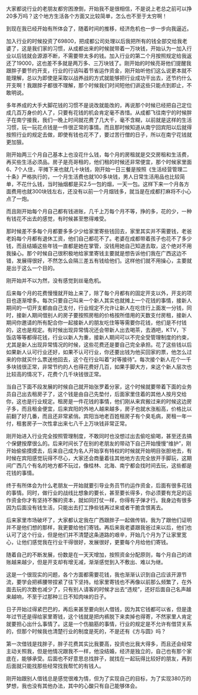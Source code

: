 大家都说行业的老朋友都穷困潦倒，开始我不是很相信，不是说上老总之前可以挣20多万吗？这个地方生活各个方面又比较简单，怎么也不至于太穷啊！

到现在我已经开始有所体会了，随着时间的推移，经济危机也一步一步向我逼近。

加入行业的时候投资了69800，把成都公司处理以后我把所有的钱全部交给我老婆了，这是我们家的习惯，从成都出来的时候就带着一万块钱，开始认为一加入行业以后钱就会源源不断，不需要带太多的钱。加入行业的第二个月按照规定给我返还了19000，这也差不多就是两万多、三万块钱了。刚开始的时候亮哥他们提醒我跟胖子要节约开支，行业的行话叫着节省运作资金，刚开始听他们这么说更本就不能理解，总以为即使是采取以战养战的方式就能够把行业成功干出去，还节约什么开支啊！我跟胖子都很不理解，那个时候我们时间短他们讲这些只能点到即止，不敢明说。

多年养成的大手大脚花钱的习惯不是说改就能改的，再说那个时候已经把自己定位成几百万身价的人了，只要有花钱的机会肯定毫不吝惜。从成都飞往南宁的时候胖子在南宁接我，我们一晚上时间就花费了几大千，毫不含糊，以前就是这样的生活习惯，玩一玩花点钱是一件很正常的事情。而且那时候知道从南宁回宾阳以后就得按照行业的规定去做，即使有钱也花不了，要过苦行僧的日子，所以在南宁花钱就更加狠。

刚开始两三个月自己基本上也没花什么钱，每个月的房租就是交交房租和生活费，再买些生活必须品。房子是亮哥租的，他们租的时候还非常便宜，那个时候家里面6、7个人住，平摊下来也就几十块钱，刚开始一日三餐是按照《生活经营管理二十条》严格执行的，一个月生活费也就100多块钱，男人日常生活用品也比较简单，不花什么钱，当时抽烟都是买2.5一包的烟，一天一包。这样下来一个月各方面费用也就300块钱左右，还没有以前一个月烟钱多，就当是在成都打麻将不小心点了一炮。

而且刚开始每个月自己都有钱进账，几千上万每个月不等，挣的多，花的少，一种有钱花不出去的感觉，有时候甚至憋得难受。

那时候差不多每个月都要多多少少给家里寄些钱回去，家里其实并不需要钱，老爸老妈每个月都有退休工资，他们自己都花不了。老婆在成都带着孩子也花不了多少钱，而且结婚这些年钱一直都是她在掌管，没钱用她自己知道去取，这个绝对不用我操心。那个时候自己很积极地给家里寄钱主要就是想告诉他们我在广西这边不错，发展得很好，不然怎么会隔三差五有钱给他们。这样他们就不用操心，主要就是出于这么一个目的。

刚开始并不以为然，没有感觉到丝毫危机。

后来每个月的花费慢慢就开始上来了，除了每个月都有的固定开支以外，开支的项目也逐渐增多。每次只要自己叫来一个新人其实也就摊上一个花钱的事情，接新人期间的一切开支都由自己支付，行业规定不允许让新人在吃住行上面发一分钱，同时，接新人期间借别人的房子要按照房租的价格按所借用的天数支付房租，接新人期间你邀请的所有配合你一起接新人的朋友吃住等等需要你花钱，他们是不付钱的，这也是规定。有时候出现异常情况还会带新人出去喝茶，去酒吧，KTV，下饭店等等都得花钱，行业以新人为重，接新人期间可以不完全受管理制度的约束，尤其是新人出现异常情况的时候，这些花费还是要自己完全承担。花了这些钱以后如果新人认可行业还好，如果不认可行业，你还要出钱为他买回家的票，他怎么过来的你就买什么票送他回去，这个在行业叫着“对等接待”。每次接个新人花个一千多块钱很正常，非常节约的人也得花费好几百，如果手脚大方，来这个新人层次也比较高的情况下，花费个几千块钱很正常。

当自己下面不段发展的时候自己就开始张罗着分家，这个时候就要带着下面的业务员自己出去租房子了，这个钱是由自己先垫付，后面家里住着的其他人按月交给你，这也是行业规定。租房是一件花钱的事情，他们刚从来宾搬过来的时候这边房子多，而且租金便宜，后来宾阳的外地人越来越多，房子也就水涨船高，价格比以前翻了好几番，而且还非常紧俏。宾阳当地老百姓租房子有个臭毛病，房租一年一付，租套房子一次性拿出来七八千上万块钱非常正常。

刚开始进入行业完全按照管理制度，不敢同时也没想过出去偷吃偷喝，甚至还去搞个保健按摩很么的。后来时间长了在别的老朋友的带动下自己开始慢慢“维护”，刚开始偷偷摸摸去，后来自己成为名人开始享有特权的时候就开始明目张胆地去，有时候在宾阳感觉玩得不尽心，大家还会商量着往其他地方去完全放开手脚玩，这期间广西几个有名的地方都不玩过，像桂林、北海、南宁都会找时间去玩，这些都是花钱的事情。

终于有所体会为什么老朋友一开始就要引导业务员节约运作资金，后面有很多花钱的事情。同时，做行业的战线比想象的要长，甚至要长得多，你必须要有充足的运作资金你才有坚持不懈的资本，就如同打仗一样，你得有子弹才行。我身边有很多因为后面没有钱生活，只能出去打工挣些钱再过来或者干脆含恨离去。

后来家里市场破坏了，大家都认定我在广西跟胖子一起做传销，我为了跟他们证明并不是他们想的那样，我更要给他们寄钱。再后来我老婆跟我爸过来以后，他们也认可了这个行业，但是他们并不清楚这条道路的艰辛，开始几个月为了让家里宽心，让他们感觉我在行业干得很好，发展很好，更要每个月给他们寄钱。

随着自己的不断发展，份数是在一天天增加，按照资金分配原则，每个月自己的进账越来越少，但是开支却有增无减，渐渐感觉到入不敷出、难以为继。

这是一个很现实的问题，各个方面都需要花钱，我也渐渐认识到自己应该开源节流，要学会把裤腰带捏紧了往下坚持。给家里寄钱也不再像以前那么频繁了，在外面去玩的次数也减少了，只有别人请客的时候才出去“违规”，还好后面自己名声越来越响，不至于过那种三日不知肉味的日子。

日子开始过得紧巴巴的，再后来甚至要向别人借钱，因为其它钱都可以省，但是逢年过节还是得给家里寄钱，这个钱就是把内裤脱下来卖掉也得寄，不然家里人肯定就要担心出什么事情了。这是一个伤脑筋的事情，行业的规定是不允许有借贷关系的，但那个时候我也清楚行业的制度是死的，不是还有《方与圆》吗？

第一次借钱是找胖子，胖子花费其实比我要高，投资也比我大得多，而且还会经常主动关照我，但是他情况跟我不一样，他没结婚，经济是独立的，自己也有那个家底在，能够承受。后面也不好意思总找胖子，就找在一起玩得比较好的朋友，再到后面就只能找那些经常找我帮忙的有钱人。

刚开始跟别人借钱总是感觉很难为情，但为了实现自己的目标，为了实现380万的梦想，我也没有其他办法，其中的心酸只有自己能够体会。
